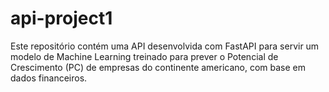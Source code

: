 # api-project1
Este repositório contém uma API desenvolvida com FastAPI para servir um modelo de Machine Learning treinado para prever o Potencial de Crescimento (PC) de empresas do continente americano, com base em dados financeiros.
